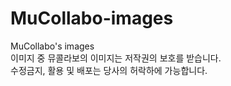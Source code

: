 # MuCollabo-images<br>
MuCollabo's images<br>
이미지 중 뮤콜라보의 이미지는 저작권의 보호를 받습니다.<br>
수정금지, 활용 및 배포는 당사의 허락하에 가능합니다.<br>
